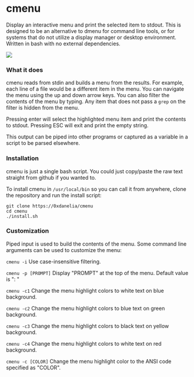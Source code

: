 # cmenu
Display an interactive menu and print the selected item to stdout. This is designed to be an alternative to dmenu for command line tools, or for systems that do not utilize a display manager or desktop environment. Written in bash with no external dependencies.

<img src="https://i.imgur.com/l1Mo7CH.gif">


### What it does

cmenu reads from stdin and builds a menu from the results. For example, each line of a file would be a different item in the menu. You can navigate the menu using the up and down arrow keys. You can also filter the contents of the menu by typing. Any item that does not pass a `grep` on the filter is hidden from the menu.

Pressing enter will select the highlighted menu item and print the contents to stdout. Pressing ESC will exit and print the empty string.

This output can be piped into other programs or captured as a variable in a script to be parsed elsewhere.

### Installation

cmenu is just a single bash script. You could just copy/paste the raw text straight from github if you wanted to.

To install cmenu in `/usr/local/bin` so you can call it from anywhere, clone the repository and run the install script:
```
git clone https://0xdanelia/cmenu
cd cmenu
./install.sh
```

### Customization

Piped input is used to build the contents of the menu. Some command line arguments can be used to customize the menu:

`cmenu -i`  Use case-insensitive filtering.

`cmenu -p [PROMPT]`  Display "PROMPT" at the top of the menu. Default value is ": "

`cmenu -c1`  Change the menu highlight colors to white text on blue background.

`cmenu -c2`  Change the menu highlight colors to blue text on green background.

`cmenu -c3`  Change the menu highlight colors to black text on yellow background.

`cmenu -c4`  Change the menu highlight colors to white text on red background.

`cmenu -c [COLOR]`  Change the menu highlight color to the ANSI code specified as "COLOR".
